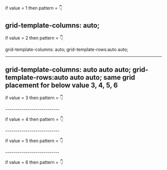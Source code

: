 if value = 1
then pattern = 👇
  <span></span>

grid-template-columns: auto;
---------------------------
if value = 2
then pattern = 👇
  <span></span>
  <span></span>

grid-template-columns: auto;
grid-template-rows:auto auto; 

------------------------------------------------------

grid-template-columns: auto auto auto;
grid-template-rows:auto auto auto; 
same grid placement for below value 3, 4, 5, 6
------------------------------------------------------
if value = 3
then pattern = 👇

<p></p>
<p></p>
<span></span>
<p></p>
<span></span>
<p></p>
<span></span>
---------------------------

if value = 4
then pattern = 👇

<span></span>
<p></p>
<span></span>
<p></p>
<p></p>
<p></p>
<span></span>
<p></p>
<span></span>
---------------------------

if value = 5
then pattern = 👇

<span></span>
<p></p>
<span></span>
<p></p>
<span></span>
<p></p>
<span></span>
<p></p>
<span></span>
---------------------------

if value = 6
then pattern = 👇

<span></span>
<span></span>
<span></span>
<span></span>
<span></span>
<span></span>
---------------------------
